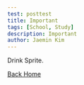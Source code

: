 ```yaml
---
test: posttest
title: Important
tags: [School, Study]
description: Important
author: Jaemin Kim
--- 
```


Drink Sprite.

[Back Home](https://jaemnkm.github.io/jekyll-now/)